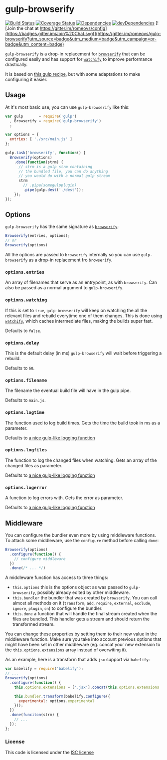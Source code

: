 # gulp-browserify

[![Build Status](https://travis-ci.org/romeovs/gulp-browserify.svg?branch=master)](https://travis-ci.org/romeovs/gulp-browserify)
[![Coverage Status](https://covergulp-browserifys.io/repos/romeovs/gulp-browserify/badge.svg?branch=master)](https://covergulp-browserifys.io/r/romeovs/gulp-browserify?branch=master)
[![Dependencies](https://david-dm.org/romeovs/gulp-browserify.svg)](https://david-dm.org/romeovs/gulp-browserify)
[![devDependencies](https://david-dm.org/romeovs/gulp-browserify/dev-status.svg)](https://david-dm.org/romeovs/gulp-browserify#info=devDependencies)
[![Join the chat at https://gitter.im/romeovs/config](https://badges.gitter.im/Join%20Chat.svg)](https://gitter.im/romeovs/gulp-browserify?utm_source=badge&utm_medium=badge&utm_campaign=pr-badge&utm_content=badge)

`gulp-browserify` is a drop-in replacement for [`browserify`][browserify] that
can be configured easily and has support for [`watchify`][watchify]
to improve performance drastically.

It is based on [this gulp recipe][recipe], but with some adaptations to make
configuring it easier.

## Usage
At it's most basic use, you can use `gulp-browserify` like this:

```js
var gulp       = require('gulp')
  , Browserify = require('gulp-browserify')
  ;

var options = {
  entries: [ './src/main.js' ]
};

gulp.task('browserify', function() {
  Browserify(options)
    .done(function(strm) {
      // strm is a gulp strm containing
      // the bundled file, you can do anything
      // you would do with a normal gulp stream
      strm
        // .pipe(somegulpplugin)
        .pipe(gulp.dest('./dest'));
    });
});
```

## Options
`gulp-browserify` has the same signature as [`browserify`][browserify]:

```js
Browserify(entries, options);
// or
Browserify(options)
```

All the options are passed to `browserify` internally so you can use
`gulp-browserify` as a drop-in replacement fro `browserify`.

### `options.entries`
An array of filenames that serve as an entrypoint, as with `browserify`.  Can
also be passed as a normal argument to `gulp-browserify`.

### `options.watching`
If this is set to `true`, `gulp-browserify` will keep 
on watching the all the relevant files and rebuild everytime
one of them changes.  This is done using [`watchify`][watchify],
which caches intermediate files, making the builds super fast.

Defaults to `false`.

### `options.delay`
This is the default delay (in ms) `gulp-browserify` will wait before 
triggering a rebuild.

Defaults to `60`.

### `options.filename`
The filename the eventual build file will have in the gulp pipe.

Defaults to `main.js`.

### `options.logtime`
The function used to log build times.  Gets the time
the build took in ms as a parameter.

Defaults to [a nice gulp-like logging function](./src/defaults/log-time.js)

### `options.logfiles`
The function to log the changed files when watching. Gets an array of the changed
files as parameter.

Defaults to [a nice gulp-like logging function](./src/defaults/log-files.js)

### `options.logerror`
A function to log errors with.  Gets the error as parameter.

Defaults to [a nice gulp-like logging function](./src/defaults/log-error.js)

## Middleware
You can configure the bundler even more by using middleware functions.
To attach some middleware, use the `configure` method before calling `done`:

```js
Browserify(options)
  .configure(function() {
    // configure middleware
  })
  .done(/* ... */)
```

A middleware function has access to three things:

  - `this.options` this is the options object
     as was passed to `gulp-browserify`, possibly
     already edited by other middleware.
  - `this.bundler` the bundler that was created by `browserify`.  You can call
    almost all methods on it (`transform`, `add`, `require`, `external`,
    `exclude`, `ignore`, `plugin`, `on`) to configure the bundler.
  - `this.done` a function that will handle the final stream created
     when the files are bundled.  This handler gets a stream and should 
     return the transformed stream.

You can change these properties by setting them to their new value in
the middleware function.  Make sure you take into account previous options
that might have been set in other middleware (eg. concat your new extension
to the `this.options.extensions` array instead of overwiting it).

As an example, here is a transform that adds `jsx` support via `babelify`:
```js
var babelify = require('babelify');
// ...
Browserify(options)
  .configure(function() {
    this.options.extensions = ['.jsx'].concat(this.options.extensions || []);

    this.bundler.transform(babelify.configure({
      experimental: options.experimental
    }));
  })
  .done(funciton(strm) {
    // ...
  });
};
```


### License
This code is licensed under the [ISC license](./LICENSE)

[browserify]: http://browserify.org
[watchify]:   https://github.com/substack/watchify
[recipe]:     https://github.com/gulpjs/gulp/blob/master/docs/recipes/fast-browserify-builds-with-watchify.md "gulp recipe"
